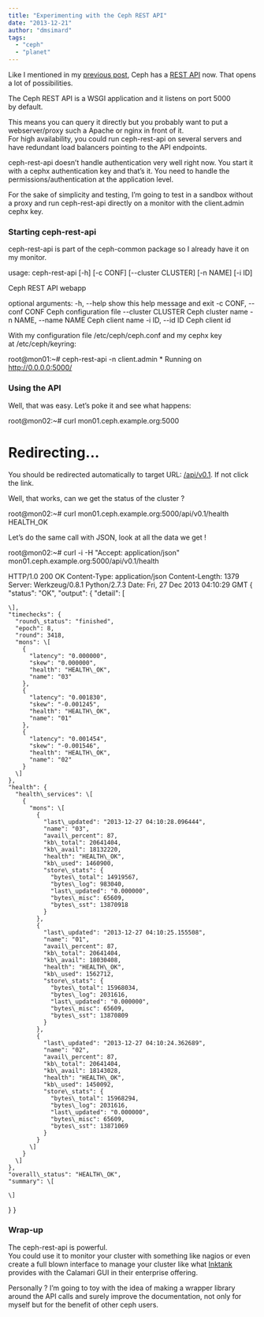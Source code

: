 ```yaml
---
title: "Experimenting with the Ceph REST API"
date: "2013-12-21"
author: "dmsimard"
tags: 
  - "ceph"
  - "planet"
---
```


Like I mentioned in my [previous post](http://dmsimard.com/2013/12/06/ceph-has-a-rest-api/), Ceph has a [REST API](http://ceph.com/docs/master/man/8/ceph-rest-api/) now. That opens a lot of possibilities.

The Ceph REST API is a WSGI application and it listens on port 5000 by default.

This means you can query it directly but you probably want to put a webserver/proxy such a Apache or nginx in front of it.  
For high availability, you could run ceph-rest-api on several servers and have redundant load balancers pointing to the API endpoints.

ceph-rest-api doesn’t handle authentication very well right now. You start it with a cephx authentication key and that’s it. You need to handle the permissions/authentication at the application level.

For the sake of simplicity and testing, I’m going to test in a sandbox without a proxy and run ceph-rest-api directly on a monitor with the client.admin cephx key.

### Starting ceph-rest-api

ceph-rest-api is part of the ceph-common package so I already have it on my monitor.

usage: ceph-rest-api \[-h\] \[-c CONF\] \[--cluster CLUSTER\] \[-n NAME\] \[-i ID\]

Ceph REST API webapp

optional arguments:
  -h, --help            show this help message and exit
  -c CONF, --conf CONF  Ceph configuration file
  --cluster CLUSTER     Ceph cluster name
  -n NAME, --name NAME  Ceph client name
  -i ID, --id ID        Ceph client id

With my configuration file /etc/ceph/ceph.conf and my cephx key at /etc/ceph/keyring:

root@mon01:~# ceph-rest-api -n client.admin
\* Running on http://0.0.0.0:5000/

### Using the API

Well, that was easy. Let’s poke it and see what happens:

root@mon02:~# curl mon01.ceph.example.org:5000

<!DOCTYPE HTML PUBLIC "-//W3C//DTD HTML 3.2 Final//EN">
<title>Redirecting...</title>
<h1>Redirecting...</h1>
<p>You should be redirected automatically to target URL: <a href="/api/v0.1"\>/api/v0.1</a>.  If not click the link.</pre>

Well, that works, can we get the status of the cluster ?

root@mon02:~# curl mon01.ceph.example.org:5000/api/v0.1/health
HEALTH\_OK

Let’s do the same call with JSON, look at all the data we get !

root@mon02:~# curl -i -H "Accept: application/json" mon01.ceph.example.org:5000/api/v0.1/health

HTTP/1.0 200 OK
Content-Type: application/json
Content-Length: 1379
Server: Werkzeug/0.8.1 Python/2.7.3
Date: Fri, 27 Dec 2013 04:10:29 GMT
{
  "status": "OK",
  "output": {
    "detail": \[

    \],
    "timechecks": {
      "round\_status": "finished",
      "epoch": 8,
      "round": 3418,
      "mons": \[
        {
          "latency": "0.000000",
          "skew": "0.000000",
          "health": "HEALTH\_OK",
          "name": "03"
        },
        {
          "latency": "0.001830",
          "skew": "-0.001245",
          "health": "HEALTH\_OK",
          "name": "01"
        },
        {
          "latency": "0.001454",
          "skew": "-0.001546",
          "health": "HEALTH\_OK",
          "name": "02"
        }
      \]
    },
    "health": {
      "health\_services": \[
        {
          "mons": \[
            {
              "last\_updated": "2013-12-27 04:10:28.096444",
              "name": "03",
              "avail\_percent": 87,
              "kb\_total": 20641404,
              "kb\_avail": 18132220,
              "health": "HEALTH\_OK",
              "kb\_used": 1460900,
              "store\_stats": {
                "bytes\_total": 14919567,
                "bytes\_log": 983040,
                "last\_updated": "0.000000",
                "bytes\_misc": 65609,
                "bytes\_sst": 13870918
              }
            },
            {
              "last\_updated": "2013-12-27 04:10:25.155508",
              "name": "01",
              "avail\_percent": 87,
              "kb\_total": 20641404,
              "kb\_avail": 18030408,
              "health": "HEALTH\_OK",
              "kb\_used": 1562712,
              "store\_stats": {
                "bytes\_total": 15968034,
                "bytes\_log": 2031616,
                "last\_updated": "0.000000",
                "bytes\_misc": 65609,
                "bytes\_sst": 13870809
              }
            },
            {
              "last\_updated": "2013-12-27 04:10:24.362689",
              "name": "02",
              "avail\_percent": 87,
              "kb\_total": 20641404,
              "kb\_avail": 18143028,
              "health": "HEALTH\_OK",
              "kb\_used": 1450092,
              "store\_stats": {
                "bytes\_total": 15968294,
                "bytes\_log": 2031616,
                "last\_updated": "0.000000",
                "bytes\_misc": 65609,
                "bytes\_sst": 13871069
              }
            }
          \]
        }
      \]
    },
    "overall\_status": "HEALTH\_OK",
    "summary": \[

    \]
  }
}

### Wrap-up

The ceph-rest-api is powerful.  
You could use it to monitor your cluster with something like nagios or even create a full blown interface to manage your cluster like what [Inktank](http://www.inktank.com/) provides with the Calamari GUI in their enterprise offering.

Personally ? I’m going to toy with the idea of making a wrapper library around the API calls and surely improve the documentation, not only for myself but for the benefit of other ceph users.
